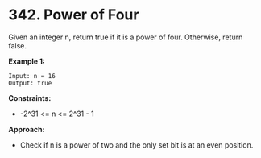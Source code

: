 # 342. Power of Four

Given an integer n, return true if it is a power of four. Otherwise, return false.

**Example 1:**
```
Input: n = 16
Output: true
```

**Constraints:**
- -2^31 <= n <= 2^31 - 1

**Approach:**
- Check if n is a power of two and the only set bit is at an even position.